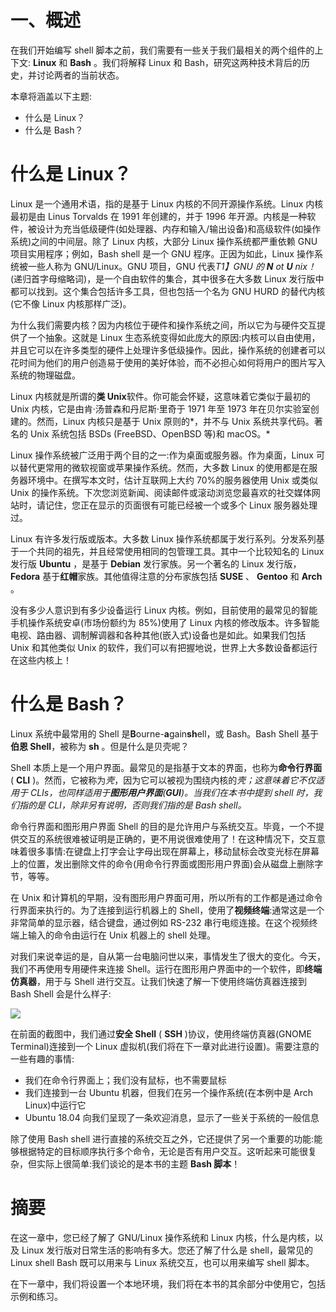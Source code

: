 # 一、概述

在我们开始编写 shell 脚本之前，我们需要有一些关于我们最相关的两个组件的上下文: **Linux** 和 **Bash** 。我们将解释 Linux 和 Bash，研究这两种技术背后的历史，并讨论两者的当前状态。

本章将涵盖以下主题:

*   什么是 Linux？
*   什么是 Bash？

# 什么是 Linux？

Linux 是一个通用术语，指的是基于 Linux 内核的不同开源操作系统。Linux 内核最初是由 Linus Torvalds 在 1991 年创建的，并于 1996 年开源。内核是一种软件，被设计为充当低级硬件(如处理器、内存和输入/输出设备)和高级软件(如操作系统)之间的中间层。除了 Linux 内核，大部分 Linux 操作系统都严重依赖 GNU 项目实用程序；例如，Bash shell 是一个 GNU 程序。正因为如此，Linux 操作系统被一些人称为 GNU/Linux。GNU 项目，GNU 代表*T1】GNU 的 **N** ot **U** nix！*(递归首字母缩略词)，是一个自由软件的集合，其中很多在大多数 Linux 发行版中都可以找到。这个集合包括许多工具，但也包括一个名为 GNU HURD 的替代内核(它不像 Linux 内核那样广泛)。

为什么我们需要内核？因为内核位于硬件和操作系统之间，所以它为与硬件交互提供了一个抽象。这就是 Linux 生态系统变得如此庞大的原因:内核可以自由使用，并且它可以在许多类型的硬件上处理许多低级操作。因此，操作系统的创建者可以花时间为他们的用户创造易于使用的美好体验，而不必担心如何将用户的图片写入系统的物理磁盘。

Linux 内核就是所谓的**类 Unix**软件。你可能会怀疑，这意味着它类似于最初的 Unix 内核，它是由肯·汤普森和丹尼斯·里奇于 1971 年至 1973 年在贝尔实验室创建的。然而，Linux 内核只是基于 Unix 原则的*，并不与 Unix 系统共享代码。著名的 Unix 系统包括 BSDs (FreeBSD、OpenBSD 等)和 macOS。*

Linux 操作系统被广泛用于两个目的之一:作为桌面或服务器。作为桌面，Linux 可以替代更常用的微软视窗或苹果操作系统。然而，大多数 Linux 的使用都是在服务器环境中。在撰写本文时，估计互联网上大约 70%的服务器使用 Unix 或类似 Unix 的操作系统。下次您浏览新闻、阅读邮件或滚动浏览您最喜欢的社交媒体网站时，请记住，您正在显示的页面很有可能已经被一个或多个 Linux 服务器处理过。

Linux 有许多发行版或版本。大多数 Linux 操作系统都属于发行系列。分发系列基于一个共同的祖先，并且经常使用相同的包管理工具。其中一个比较知名的 Linux 发行版 **Ubuntu** ，是基于 **Debian** 发行家族。另一个著名的 Linux 发行版， **Fedora** 基于**红帽**家族。其他值得注意的分布家族包括 **SUSE** 、 **Gentoo** 和 **Arch** 。

没有多少人意识到有多少设备运行 Linux 内核。例如，目前使用的最常见的智能手机操作系统安卓(市场份额约为 85%)使用了 Linux 内核的修改版本。许多智能电视、路由器、调制解调器和各种其他(嵌入式)设备也是如此。如果我们包括 Unix 和其他类似 Unix 的软件，我们可以有把握地说，世界上大多数设备都运行在这些内核上！

# 什么是 Bash？

Linux 系统中最常用的 Shell 是**B**ourne-**a**gain**sh**ell，或 Bash。Bash Shell 基于**伯恩 Shell**，被称为 **sh** 。但是什么是贝壳呢？

Shell 本质上是一个用户界面。最常见的是指基于文本的界面，也称为**命令行界面** ( **CLI** )。然而，它被称为*壳*，因为它可以被视为围绕内核的*壳；这意味着它不仅适用于 CLIs，也同样适用于**图形用户界面**(**GUI**)。当我们在本书中提到 shell 时，我们指的是 CLI，除非另有说明，否则我们指的是 Bash shell。*

命令行界面和图形用户界面 Shell 的目的是允许用户与系统交互。毕竟，一个不提供交互的系统很难被证明是正确的，更不用说很难使用了！在这种情况下，交互意味着很多事情:在键盘上打字会让字母出现在屏幕上，移动鼠标会改变光标在屏幕上的位置，发出删除文件的命令(用命令行界面或图形用户界面)会从磁盘上删除字节，等等。

在 Unix 和计算机的早期，没有图形用户界面可用，所以所有的工作都是通过命令行界面来执行的。为了连接到运行机器上的 Shell，使用了**视频终端**:通常这是一个非常简单的显示器，结合键盘，通过例如 RS-232 串行电缆连接。在这个视频终端上输入的命令由运行在 Unix 机器上的 shell 处理。

对我们来说幸运的是，自从第一台电脑问世以来，事情发生了很大的变化。今天，我们不再使用专用硬件来连接 Shell。运行在图形用户界面中的一个软件，即**终端仿真器**，用于与 Shell 进行交互。让我们快速了解一下使用终端仿真器连接到 Bash Shell 会是什么样子:

![](assets/5686a455-ac97-434a-b37a-b29ac2e7fdc4.png)

在前面的截图中，我们通过**安全 Shell** ( **SSH** )协议，使用终端仿真器(GNOME Terminal)连接到一个 Linux 虚拟机(我们将在下一章对此进行设置)。需要注意的一些有趣的事情:

*   我们在命令行界面上；我们没有鼠标，也不需要鼠标
*   我们连接到一台 Ubuntu 机器，但我们在另一个操作系统(在本例中是 Arch Linux)中运行它
*   Ubuntu 18.04 向我们呈现了一条欢迎消息，显示了一些关于系统的一般信息

除了使用 Bash shell 进行直接的系统交互之外，它还提供了另一个重要的功能:能够根据特定的目标顺序执行多个命令，无论是否有用户交互。这听起来可能很复杂，但实际上很简单:我们谈论的是本书的主题 **Bash 脚本**！

# 摘要

在这一章中，您已经了解了 GNU/Linux 操作系统和 Linux 内核，什么是内核，以及 Linux 发行版对日常生活的影响有多大。您还了解了什么是 shell，最常见的 Linux shell Bash 既可以用来与 Linux 系统交互，也可以用来编写 shell 脚本。

在下一章中，我们将设置一个本地环境，我们将在本书的其余部分中使用它，包括示例和练习。